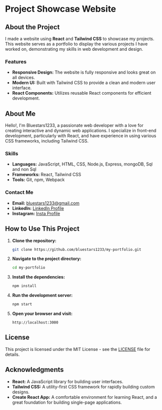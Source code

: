 # Project Showcase Website

## About the Project

I made a website using **React** and **Tailwind CSS** to showcase my projects. This website serves as a portfolio to display the various projects I have worked on, demonstrating my skills in web development and design.

### Features
- **Responsive Design:** The website is fully responsive and looks great on all devices.
- **Modern UI:** Built with Tailwind CSS to provide a clean and modern user interface.
- **React Components:** Utilizes reusable React components for efficient development.

## About Me

Hello!, I'm Bluestars1233, a passionate web developer with a love for creating interactive and dynamic web applications. I specialize in front-end development, particularly with React, and have experience in using various CSS frameworks, including Tailwind CSS.

### Skills
- **Languages:** JavaScript, HTML, CSS, Node.js, Express, mongoDB, Sql and non Sql
- **Frameworks:** React, Tailwind CSS
- **Tools:** Git, npm, Webpack

### Contact Me
- **Email:** [bluestars1233@gmail.com](mailto:your.bluestars1233@gmail.com)
- **LinkedIn:** [LinkedIn Profile](https://www.linkedin.com/in/bluestars1233/)
- **Instagram:** [Insta Profile](https://instagram.com/bluestars1233)

## How to Use This Project

1. **Clone the repository:**
    ```bash
    git clone https://github.com/bluestars1233/my-portfolio.git
    ```

2. **Navigate to the project directory:**
    ```bash
    cd my-portfolio
    ```

3. **Install the dependencies:**
    ```bash
    npm install
    ```

4. **Run the development server:**
    ```bash
    npm start
    ```

5. **Open your browser and visit:**
    ```plaintext
    http://localhost:3000
    ```

## License

This project is licensed under the MIT License - see the [LICENSE](https://github.com/bluestars1233/my-portfolio/blob/main/LICENSE) file for details.

## Acknowledgments
- **React:** A JavaScript library for building user interfaces.
- **Tailwind CSS:** A utility-first CSS framework for rapidly building custom designs.
- **Create React App:** A comfortable environment for learning React, and a great foundation for building single-page applications.
